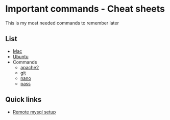 # Important commands - Cheat sheets

This is my most needed commands to remember later

## List

- [Mac](Mac.md)
- [Ubuntu](Ubuntu.md)
- Commands
  - [apache2](commnds/apache2.md)
  - [git](commnds/git.md)
  - [nano](commnds/nano.md)
  - [pass](commnds/pass.md)
  
## Quick links

- [Remote mysql setup](https://linuxize.com/post/mysql-remote-access/)
  